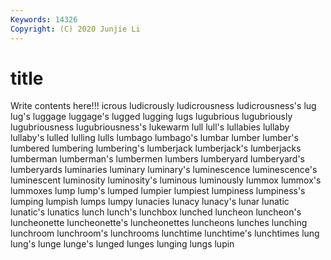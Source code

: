 ```yaml
---
Keywords: 14326
Copyright: (C) 2020 Junjie Li
---
```


# title

Write contents here!!!
icrous 
ludicrously 
ludicrousness 
ludicrousness's 
lug 
lug's 
luggage 
luggage's 
lugged
lugging 
lugs 
lugubrious 
lugubriously 
lugubriousness 
lugubriousness's 
lukewarm 
lull 
lull's 
lullabies
lullaby 
lullaby's 
lulled 
lulling 
lulls 
lumbago 
lumbago's 
lumbar 
lumber 
lumber's
lumbered 
lumbering 
lumbering's 
lumberjack 
lumberjack's 
lumberjacks 
lumberman 
lumberman's 
lumbermen 
lumbers
lumberyard 
lumberyard's 
lumberyards 
luminaries 
luminary 
luminary's 
luminescence 
luminescence's 
luminescent 
luminosity
luminosity's 
luminous 
luminously 
lummox 
lummox's 
lummoxes 
lump 
lump's 
lumped 
lumpier
lumpiest 
lumpiness 
lumpiness's 
lumping 
lumpish 
lumps 
lumpy 
lunacies 
lunacy 
lunacy's
lunar 
lunatic 
lunatic's 
lunatics 
lunch 
lunch's 
lunchbox 
lunched 
luncheon 
luncheon's
luncheonette 
luncheonette's 
luncheonettes 
luncheons 
lunches 
lunching 
lunchroom 
lunchroom's 
lunchrooms 
lunchtime
lunchtime's 
lunchtimes 
lung 
lung's 
lunge 
lunge's 
lunged 
lunges 
lunging 
lungs
lupin 
